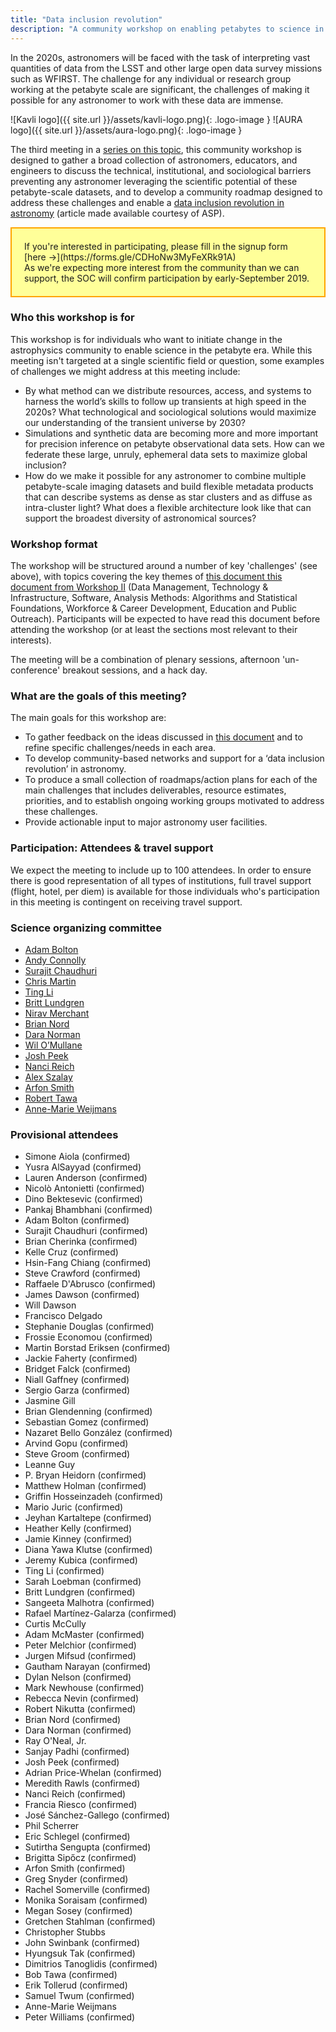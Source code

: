 ```yaml
---
title: "Data inclusion revolution"
description: "A community workshop on enabling petabytes to science in the 2020s<br /> Boston MA, 6/7/8 November 2019"
---
```


In the 2020s, astronomers will be faced with the task of interpreting vast quantities of data from the LSST and other large open data survey missions such as WFIRST. The challenge for any individual or research group working at the petabyte scale are significant, the challenges of making it possible for any astronomer to work with these data are immense.

<div class="logos" markdown="span">
![Kavli logo]({{ site.url }}/assets/kavli-logo.png){: .logo-image } ![AURA logo]({{ site.url }}/assets/aura-logo.png){: .logo-image }
</div>

The third meeting in a [series on this topic](/), this community workshop is designed to gather a broad collection of astronomers, educators, and engineers to discuss the technical, institutional, and sociological barriers preventing any astronomer leveraging the scientific potential of these petabyte-scale datasets, and to develop a community roadmap designed to address these challenges and enable a [data inclusion revolution in astronomy](https://astrosociety.org/news-publications/astrobeat.html) (article made available courtesy of ASP).

<div markdown="span" style="background-color: #ffff99; border: 2px solid orange; padding: 20px">
If you're interested in participating, please fill in the signup form [here &rarr;](https://forms.gle/CDHoNw3MyFeXRk91A)  
<br />
As we're expecting more interest from the community than we can support, the SOC will confirm participation by early-September 2019.
</div>

### Who this workshop is for

This workshop is for individuals who want to initiate change in the astrophysics community to enable science in the petabyte era. While this meeting isn't targeted at a single scientific field or question, some examples of challenges we might address at this meeting include:

- By what method can we distribute resources, access, and systems to harness the world’s skills to follow up transients at high speed in the 2020s? What technological and sociological solutions would maximize our understanding of the transient universe by 2030?
- Simulations and synthetic data are becoming more and more important for precision inference on petabyte observational data sets. How can we federate these large, unruly, ephemeral data sets to maximize global inclusion?
- How do we make it possible for any astronomer to combine multiple petabyte-scale imaging datasets and build flexible metadata products that can describe systems as dense as star clusters and as diffuse as intra-cluster light? What does a flexible architecture look like that can support the broadest diversity of astronomical sources?

### Workshop format

The workshop will be structured around a number of key 'challenges' (see above), with topics covering the key themes of [this document this document from Workshop II](https://arxiv.org/abs/1905.05116) (Data Management, Technology & Infrastructure, Software, Analysis Methods: Algorithms and Statistical Foundations, Workforce & Career Development, Education and Public Outreach). Participants will be expected to have read this document before attending the workshop (or at least the sections most relevant to their interests).

The meeting will be a combination of plenary sessions, afternoon 'un-conference' breakout sessions, and a hack day.

### What are the goals of this meeting?

The main goals for this workshop are:

- To gather feedback on the ideas discussed in [this document](https://arxiv.org/abs/1905.05116) and to refine specific challenges/needs in each area.
- To develop community-based networks and support for a ‘data inclusion revolution’ in astronomy.
- To produce a small collection of roadmaps/action plans for each of the main challenges that includes deliverables, resource estimates, priorities, and to establish ongoing working groups motivated to address these challenges.
- Provide actionable input to major astronomy user facilities.

### Participation: Attendees & travel support

We expect the meeting to include up to 100 attendees. In order to ensure there is good representation of all types of institutions, full travel support (flight, hotel, per diem) is available for those individuals who's participation in this meeting is contingent on receiving travel support.

### Science organizing committee

- [Adam Bolton](http://ast.noao.edu/about/people/bolton)
- [Andy Connolly](https://depts.washington.edu/astron/profile/connolly-andy/)
- [Surajit Chaudhuri](https://www.microsoft.com/en-us/research/people/surajitc/)
- [Chris Martin](https://www.kavlifoundation.org/officers-and-staff)
- [Ting Li](https://kicp.uchicago.edu/people/profile/ting_li.html)
- [Britt Lundgren](https://astrophysics.wp.unca.edu/author/blundgreunca-edu/)
- [Nirav Merchant](https://datascience.arizona.edu/person/nirav-merchant)
- [Brian Nord](https://computing.fnal.gov/brian-nord/)
- [Dara Norman](http://ast.noao.edu/about/people/norman)
- [Wil O’Mullane](https://www.lsst.org/about/team/wil-omullane)
- [Josh Peek](http://www.stsci.edu/~jegpeek/)
- [Nanci Reich](https://www.linkedin.com/in/nanci-reich-ba3698140/)
- [Alex Szalay](http://www.sdss.jhu.edu/~szalay/)
- [Arfon Smith](http://arfon.org)
- [Robert Tawa](https://www.linkedin.com/in/bobtawa)
- [Anne-Marie Weijmans](http://www-star.st-and.ac.uk/~amw23/)

### Provisional attendees

- Simone Aiola (confirmed)
- Yusra AlSayyad (confirmed)
- Lauren Anderson (confirmed)
- Nicolò  Antonietti (confirmed)
- Dino Bektesevic (confirmed)
- Pankaj Bhambhani (confirmed)
- Adam Bolton (confirmed)
- Surajit  Chaudhuri (confirmed)
- Brian Cherinka (confirmed)
- Kelle Cruz (confirmed)
- Hsin-Fang Chiang (confirmed)
- Steve Crawford (confirmed)
- Raffaele D'Abrusco (confirmed)
- James Dawson (confirmed)
- Will Dawson
- Francisco Delgado
- Stephanie Douglas (confirmed)
- Frossie Economou (confirmed)
- Martin Borstad Eriksen (confirmed)
- Jackie Faherty (confirmed)
- Bridget Falck (confirmed)
- Niall Gaffney (confirmed)
- Sergio Garza (confirmed)
- Jasmine Gill
- Brian Glendenning (confirmed)
- Sebastian Gomez (confirmed)
- Nazaret Bello González (confirmed)
- Arvind Gopu (confirmed)
- Steve Groom (confirmed)
- Leanne Guy
- P. Bryan Heidorn (confirmed)
- Matthew Holman (confirmed)
- Griffin Hosseinzadeh (confirmed)
- Mario Juric (confirmed)
- Jeyhan Kartaltepe (confirmed)
- Heather Kelly (confirmed)
- Jamie Kinney (confirmed)
- Diana Yawa Klutse (confirmed)
- Jeremy Kubica (confirmed)
- Ting Li (confirmed)
- Sarah Loebman (confirmed)
- Britt Lundgren (confirmed)
- Sangeeta Malhotra (confirmed)
- Rafael Martínez-Galarza (confirmed)
- Curtis McCully
- Adam McMaster (confirmed)
- Peter Melchior (confirmed)
- Jurgen Mifsud (confirmed)
- Gautham Narayan (confirmed)
- Dylan Nelson (confirmed)
- Mark Newhouse (confirmed)
- Rebecca Nevin (confirmed)
- Robert Nikutta (confirmed)
- Brian Nord (confirmed)
- Dara Norman (confirmed)
- Ray O'Neal, Jr.
- Sanjay Padhi (confirmed)
- Josh Peek (confirmed)
- Adrian Price-Whelan (confirmed)
- Meredith Rawls (confirmed)
- Nanci Reich (confirmed)
- Francia Riesco (confirmed)
- José Sánchez-Gallego (confirmed)
- Phil Scherrer
- Eric Schlegel (confirmed)
- Sutirtha Sengupta (confirmed)
- Brigitta Sipőcz (confirmed)
- Arfon Smith (confirmed)
- Greg Snyder (confirmed)
- Rachel Somerville (confirmed)
- Monika Soraisam (confirmed)
- Megan Sosey (confirmed)
- Gretchen Stahlman (confirmed)
- Christopher Stubbs
- John Swinbank (confirmed)
- Hyungsuk Tak (confirmed)
- Dimitrios Tanoglidis (confirmed)
- Bob Tawa (confirmed)
- Erik Tollerud (confirmed)
- Samuel Twum (confirmed)
- Anne-Marie Weijmans
- Peter Williams (confirmed)
